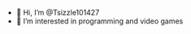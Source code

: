 - 👋 Hi, I’m @Tsizzle101427
- 👀 I’m interested in programming and video games

<!---
Tsizzle101427/Tsizzle101427 is a ✨ special ✨ repository because its `README.md` (this file) appears on your GitHub profile.
You can click the Preview link to take a look at your changes.
--->
